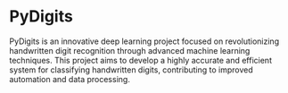 # PyDigits
PyDigits is an innovative deep learning project focused on revolutionizing handwritten digit recognition through advanced machine learning techniques. This project aims to develop a highly accurate and efficient system for classifying handwritten digits, contributing to improved automation and data processing.
